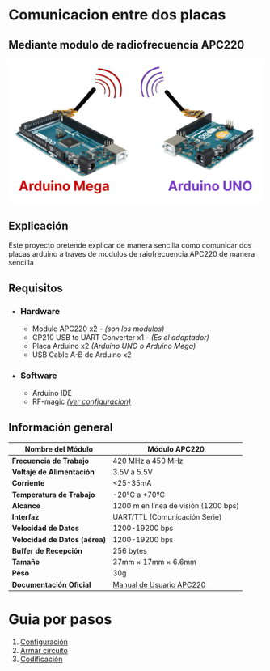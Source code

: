 # Comunicacion entre dos placas
## Mediante modulo de radiofrecuencía APC220

![portada](./img/portada.png)

## Explicación
Este proyecto pretende explicar de manera sencilla como comunicar dos placas arduino a traves de modulos de raiofrecuencía APC220 de manera sencilla

## Requisitos

- ### Hardware
    - Modulo APC220 x2  - *(son los modulos)*
    - CP210 USB to UART Converter x1 - *(Es el adaptador)*
    - Placa Arduino x2 *(Arduino UNO o Arduino Mega)*
    - USB Cable A-B de Arduino x2

- ### Software
    - Arduino IDE 
    - RF-magic [*(ver configuracion)*](./configuracion.md)

## Información general

| **Nombre del Módulo**   | Módulo APC220                             |
| ----------------------- | ----------------------------------------- |
| **Frecuencia de Trabajo** | 420 MHz a 450 MHz                        |
| **Voltaje de Alimentación** | 3.5V a 5.5V                             |
| **Corriente**           | <25-35mA                                  |
| **Temperatura de Trabajo** | -20℃ a +70℃                          |
| **Alcance**              | 1200 m en línea de visión (1200 bps)      |
| **Interfaz**            | UART/TTL (Comunicación Serie)             |
| **Velocidad de Datos**   | 1200-19200 bps                           |
| **Velocidad de Datos (aérea)** | 1200-19200 bps                        |
| **Buffer de Recepción**  | 256 bytes                                |
| **Tamaño**               | 37mm × 17mm × 6.6mm                       |
| **Peso**                 | 30g                                      |
| **Documentación Oficial** | [Manual de Usuario APC220](https://wiki.dfrobot.com/APC220_Radio_Data_Module_SKU_TEL0005_) |

# Guia por pasos 

1. [Configuración](./configuracion.md)
2. [Armar circuito](./armado.md)
2. [Codificación](./code.md.md)